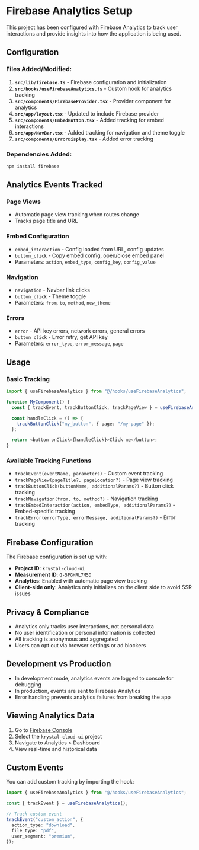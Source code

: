 # Firebase Analytics Setup

This project has been configured with Firebase Analytics to track user interactions and provide insights into how the application is being used.

## Configuration

### Files Added/Modified:

1. **`src/lib/firebase.ts`** - Firebase configuration and initialization
2. **`src/hooks/useFirebaseAnalytics.ts`** - Custom hook for analytics tracking
3. **`src/components/FirebaseProvider.tsx`** - Provider component for analytics
4. **`src/app/layout.tsx`** - Updated to include Firebase provider
5. **`src/components/EmbedButton.tsx`** - Added tracking for embed interactions
6. **`src/app/NavBar.tsx`** - Added tracking for navigation and theme toggle
7. **`src/components/ErrorDisplay.tsx`** - Added error tracking

### Dependencies Added:

```bash
npm install firebase
```

## Analytics Events Tracked

### Page Views

- Automatic page view tracking when routes change
- Tracks page title and URL

### Embed Configuration

- `embed_interaction` - Config loaded from URL, config updates
- `button_click` - Copy embed config, open/close embed panel
- Parameters: `action`, `embed_type`, `config_key`, `config_value`

### Navigation

- `navigation` - Navbar link clicks
- `button_click` - Theme toggle
- Parameters: `from`, `to`, `method`, `new_theme`

### Errors

- `error` - API key errors, network errors, general errors
- `button_click` - Error retry, get API key
- Parameters: `error_type`, `error_message`, `page`

## Usage

### Basic Tracking

```typescript
import { useFirebaseAnalytics } from "@/hooks/useFirebaseAnalytics";

function MyComponent() {
  const { trackEvent, trackButtonClick, trackPageView } = useFirebaseAnalytics();

  const handleClick = () => {
    trackButtonClick("my_button", { page: "/my-page" });
  };

  return <button onClick={handleClick}>Click me</button>;
}
```

### Available Tracking Functions

- `trackEvent(eventName, parameters)` - Custom event tracking
- `trackPageView(pageTitle?, pageLocation?)` - Page view tracking
- `trackButtonClick(buttonName, additionalParams?)` - Button click tracking
- `trackNavigation(from, to, method?)` - Navigation tracking
- `trackEmbedInteraction(action, embedType, additionalParams?)` - Embed-specific tracking
- `trackError(errorType, errorMessage, additionalParams?)` - Error tracking

## Firebase Configuration

The Firebase configuration is set up with:

- **Project ID**: `krystal-cloud-ui`
- **Measurement ID**: `G-5PGHRL7M5D`
- **Analytics**: Enabled with automatic page view tracking
- **Client-side only**: Analytics only initializes on the client side to avoid SSR issues

## Privacy & Compliance

- Analytics only tracks user interactions, not personal data
- No user identification or personal information is collected
- All tracking is anonymous and aggregated
- Users can opt out via browser settings or ad blockers

## Development vs Production

- In development mode, analytics events are logged to console for debugging
- In production, events are sent to Firebase Analytics
- Error handling prevents analytics failures from breaking the app

## Viewing Analytics Data

1. Go to [Firebase Console](https://console.firebase.google.com/)
2. Select the `krystal-cloud-ui` project
3. Navigate to Analytics > Dashboard
4. View real-time and historical data

## Custom Events

You can add custom tracking by importing the hook:

```typescript
import { useFirebaseAnalytics } from "@/hooks/useFirebaseAnalytics";

const { trackEvent } = useFirebaseAnalytics();

// Track custom event
trackEvent("custom_action", {
  action_type: "download",
  file_type: "pdf",
  user_segment: "premium",
});
```

